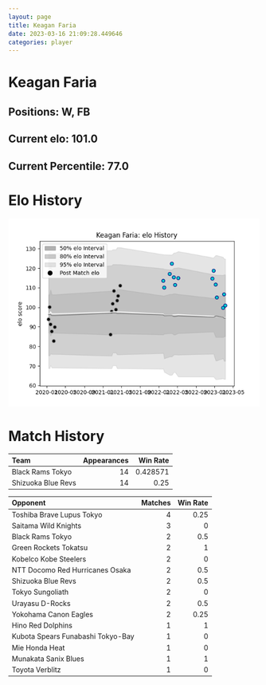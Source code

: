 ```yaml
---  
layout: page  
title: Keagan Faria  
date: 2023-03-16 21:09:28.449646  
categories: player  
---
```

# Keagan Faria

## Positions: W, FB

## Current elo: 101.0

## Current Percentile: 77.0

# Elo History


![elo history](history_KeaganFaria.png)
# Match History


| Team               |   Appearances |   Win Rate |
|:-------------------|--------------:|-----------:|
| Black Rams Tokyo   |            14 |   0.428571 |
| Shizuoka Blue Revs |            14 |   0.25     |

| Opponent                          |   Matches |   Win Rate |
|:----------------------------------|----------:|-----------:|
| Toshiba Brave Lupus Tokyo         |         4 |       0.25 |
| Saitama Wild Knights              |         3 |       0    |
| Black Rams Tokyo                  |         2 |       0.5  |
| Green Rockets Tokatsu             |         2 |       1    |
| Kobelco Kobe Steelers             |         2 |       0    |
| NTT Docomo Red Hurricanes Osaka   |         2 |       0.5  |
| Shizuoka Blue Revs                |         2 |       0.5  |
| Tokyo Sungoliath                  |         2 |       0    |
| Urayasu D-Rocks                   |         2 |       0.5  |
| Yokohama Canon Eagles             |         2 |       0.25 |
| Hino Red Dolphins                 |         1 |       1    |
| Kubota Spears Funabashi Tokyo-Bay |         1 |       0    |
| Mie Honda Heat                    |         1 |       0    |
| Munakata Sanix Blues              |         1 |       1    |
| Toyota Verblitz                   |         1 |       0    |